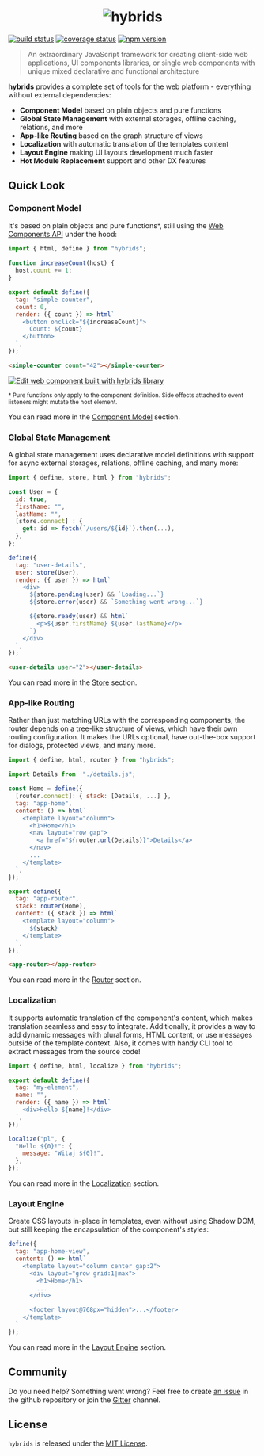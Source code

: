 <center>
<h1>
  <img alt="hybrids" src="/assets/hybrids-full-logo.svg" align="center">
</h1>
</center>

[![build status](https://github.com/hybridsjs/hybrids/actions/workflows/test.yml/badge.svg)](https://github.com/hybridsjs/hybrids/actions/workflows/test.yml?query=branch%3Amain)
[![coverage status](https://coveralls.io/repos/github/hybridsjs/hybrids/badge.svg?branch=main)](https://coveralls.io/github/hybridsjs/hybrids?branch=main)
[![npm version](https://img.shields.io/npm/v/hybrids.svg?style=flat)](https://www.npmjs.com/package/hybrids)

> An extraordinary JavaScript framework for creating client-side web applications, UI components libraries, or single web components with unique mixed declarative and functional architecture

**hybrids** provides a complete set of tools for the web platform - everything without external dependencies:

* **Component Model** based on plain objects and pure functions
* **Global State Management** with external storages, offline caching, relations, and more
* **App-like Routing** based on the graph structure of views
* **Localization** with automatic translation of the templates content
* **Layout Engine** making UI layouts development much faster
* **Hot Module Replacement** support and other DX features

## Quick Look

### Component Model

It's based on plain objects and pure functions*, still using the [Web Components API](https://developer.mozilla.org/en-US/docs/Web/Web_Components) under the hood:

```javascript
import { html, define } from "hybrids";
  
function increaseCount(host) {
  host.count += 1;
}

export default define({
  tag: "simple-counter",
  count: 0,
  render: ({ count }) => html`
    <button onclick="${increaseCount}">
      Count: ${count}
    </button>
  `,
});
```

```html
<simple-counter count="42"></simple-counter>
```

[![Edit <simple-counter> web component built with hybrids library](https://codesandbox.io/static/img/play-codesandbox.svg)](https://codesandbox.io/s/simple-counter-web-component-built-with-hybrids-library-co2ow?file=/src/SimpleCounter.js)

<small>\* Pure functions only apply to the component definition. Side effects attached to event listeners might mutate the host element.</small>

You can read more in the [Component Model](/component-model/definition.md) section.

### Global State Management

A global state management uses declarative model definitions with support for async external storages, relations, offline caching, and many more:

```javascript
import { define, store, html } from "hybrids";

const User = {
  id: true,
  firstName: "",
  lastName: "",
  [store.connect] : {
    get: id => fetch(`/users/${id}`).then(...),
  },
};

define({
  tag: "user-details",
  user: store(User),
  render: ({ user }) => html`
    <div>
      ${store.pending(user) && `Loading...`}
      ${store.error(user) && `Something went wrong...`}

      ${store.ready(user) && html`
        <p>${user.firstName} ${user.lastName}</p>
      `}
    </div>
  `,
});
```

```html
<user-details user="2"></user-details>
```

You can read more in the [Store](/store/usage.md) section.

### App-like Routing

Rather than just matching URLs with the corresponding components, the router depends on a tree-like structure of views, which have their own routing configuration. It makes the URLs optional, have out-the-box support for dialogs, protected views, and many more.

```javascript
import { define, html, router } from "hybrids";

import Details from  "./details.js";

const Home = define({
  [router.connect]: { stack: [Details, ...] },
  tag: "app-home",
  content: () => html`
    <template layout="column">
      <h1>Home</h1>
      <nav layout="row gap">
        <a href="${router.url(Details)}">Details</a>
      </nav>
      ...
    </template>  
  `,
});

export define({
  tag: "app-router",
  stack: router(Home),
  content: ({ stack }) => html`
    <template layout="column">
      ${stack}
    </template>
  `,
});
```

```html
<app-router></app-router>
```

You can read more in the [Router](/router/usage.md) section.

### Localization

It supports automatic translation of the component's content, which makes translation seamless and easy to integrate. Additionally, it provides a way to add dynamic messages with plural forms, HTML content, or use messages outside of the template context. Also, it comes with handy CLI tool to extract messages from the source code!

```javascript
import { define, html, localize } from "hybrids";

export default define({
  tag: "my-element",
  name: "",
  render: ({ name }) => html`
    <div>Hello ${name}!</div>
  `,
});

localize("pl", {
  "Hello ${0}!": {
    message: "Witaj ${0}!",
  },
});
```

You can read more in the [Localization](/component-model/localization.md) section.

### Layout Engine

Create CSS layouts in-place in templates, even without using Shadow DOM, but still keeping the encapsulation of the component's styles:

```javascript
define({
  tag: "app-home-view",
  content: () => html`
    <template layout="column center gap:2">
      <div layout="grow grid:1|max">
        <h1>Home</h1>
        ...
      </div>

      <footer layout@768px="hidden">...</footer>
    </template>
  `
});
```

You can read more in the [Layout Engine](/component-model/layout-engine.md) section.

## Community

Do you need help? Something went wrong? Feel free to create [an issue](https://github.com/hybridsjs/hybrids/issues/new) in the github repository or join the [Gitter](https://gitter.im/hybridsjs/hybrids) channel.

## License

`hybrids` is released under the [MIT License](LICENSE).
